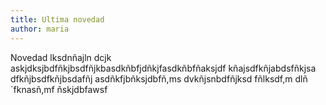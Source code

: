 ```yaml
---
title: Ultima novedad
author: maria
---
```

<p>Novedad lksdnñajln dcjk askjdksjbdfñkjbsdfñjkbasdkñbfjdñkjfasdkñbfñaksjdf kñajsdfkñjabdsfñkjsa dfkñjbsdfkñjbsdafñj asdñkfjbñksjdbfñ,ms dvkñjsnbdfñjksd fñlksdf,m dlñ´fknasñ,mf ñskjdbfawsf</p>